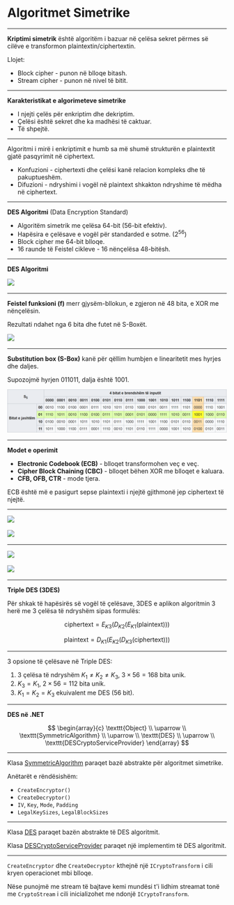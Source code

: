# Algoritmet Simetrike

---

**Kriptimi simetrik** është algoritëm i bazuar në çelësa sekret përmes së cilëve e transformon plaintextin/ciphertextin.

Llojet:

- Block cipher - punon në blloqe bitash.
- Stream cipher - punon në nivel të bitit.

---

**Karakteristikat e algorimeteve simetrike**

- I njejti çelës për enkriptim dhe dekriptim.
- Çelësi është sekret dhe ka madhësi të caktuar.
- Të shpejtë.

---

Algoritmi i mirë i enkriptimit e humb sa më shumë strukturën e plaintextit gjatë pasqyrimit në ciphertext.

- Konfuzioni - ciphertexti dhe çelësi kanë relacion kompleks dhe të pakuptueshëm.
- Difuzioni - ndryshimi i vogël në plaintext shkakton ndryshime të mëdha në ciphertext.

---

**DES Algoritmi** (Data Encryption Standard)

- Algoritëm simetrik me çelësa 64-bit (56-bit efektiv).
- Hapësira e çelësave e vogël për standarded e sotme. ($2^{56}$)
- Block cipher me 64-bit blloqe.
- 16 raunde të Feistel cikleve - 16 nënçelësa 48-bitësh.

---

**DES Algoritmi**

![](https://www.researchgate.net/profile/Muhammad_Mushtaq31/publication/321494910/figure/fig4/AS:568031052079106@1512440564997/Data-Encryption-Standard-DES-Algorithm.png) <!-- .element: style="max-height:500px;border:none;" -->

---

**Feistel funksioni (f)** merr gjysëm-bllokun, e zgjeron në 48 bita, e XOR me nënçelësin.

Rezultati ndahet nga 6 bita dhe futet në S-Boxët.

![](https://upload.wikimedia.org/wikipedia/commons/thumb/2/25/Data_Encription_Standard_Flow_Diagram.svg/589px-Data_Encription_Standard_Flow_Diagram.svg.png) <!-- .element: style="max-height:400px;border:none;" -->

---

**Substitution box (S-Box)** kanë për qëllim humbjen e linearitetit mes hyrjes dhe daljes.

Supozojmë hyrjen $011011$, dalja është $1001$.

![](/lendet/siguria-dhenave/sbox.png) <!-- .element: style="max-height:300px;border:none;" -->

---

**Modet e operimit**

- **Electronic Codebook (ECB)** - blloqet transformohen veç e veç.
- **Cipher Block Chaining (CBC)** - blloqet bëhen XOR me blloqet e kaluara.
- **CFB, OFB, CTR** - mode tjera.

ECB është më e pasigurt sepse plaintexti i njejtë gjithmonë jep ciphertext të njejtë.

---

![](https://upload.wikimedia.org/wikipedia/commons/thumb/d/d6/ECB_encryption.svg/800px-ECB_encryption.svg.png) <!-- .element: style="max-height:250px;border:none;" -->

![](https://upload.wikimedia.org/wikipedia/commons/thumb/e/e6/ECB_decryption.svg/800px-ECB_decryption.svg.png) <!-- .element: style="max-height:250px;border:none;" -->

---


![](https://upload.wikimedia.org/wikipedia/commons/thumb/8/80/CBC_encryption.svg/800px-CBC_encryption.svg.png) <!-- .element: style="max-height:250px;border:none;" -->

![](https://upload.wikimedia.org/wikipedia/commons/thumb/2/2a/CBC_decryption.svg/800px-CBC_decryption.svg.png) <!-- .element: style="max-height:250px;border:none;" -->

---

**Triple DES (3DES)**

Për shkak të hapësirës së vogël të çelësave, 3DES e aplikon algoritmin 3 herë me 3 çelësa të ndryshëm sipas formulës:

$$
\text{ciphertext} = E_{K3}(D_{K2}(E_{K1}(\text{plaintext})))
$$

$$
\text{plaintext} = D_{K1}(E_{K2}(D_{K3}(\text{ciphertext})))
$$

---

3 opsione të çelësave në Triple DES:

1. 3 çelësa të ndryshëm $K_1 \neq K_2 \neq K_3$, $3\times 56=168$ bita unik.
2. $K_3=K_1$, $2\times 56 = 112$ bita unik.
3. $K_1=K_2=K_3$ ekuivalent me DES (56 bit).

---

**DES në .NET**

$$
\begin{array}{c}
\texttt{Object} \\
\uparrow \\
\texttt{SymmetricAlgorithm} \\
\uparrow \\
\texttt{DES} \\
\uparrow \\
\texttt{DESCryptoServiceProvider}
\end{array}
$$

---

Klasa [SymmetricAlgorithm](https://docs.microsoft.com/en-us/dotnet/api/system.security.cryptography.symmetricalgorithm) paraqet bazë abstrakte për algoritmet simetrike.

Anëtarët e rëndësishëm:

- `CreateEncryptor()`
- `CreateDecryptor()`
- `IV`, `Key`, `Mode`, `Padding`
- `LegalKeySizes`, `LegalBlockSizes`

---

Klasa [DES](https://docs.microsoft.com/en-us/dotnet/api/system.security.cryptography.des) paraqet bazën abstrakte të DES algoritmit.

Klasa [DESCryptoServiceProvider](https://docs.microsoft.com/en-us/dotnet/api/system.security.cryptography.descryptoserviceprovider) paraqet një implementim të DES algoritmit.

---

`CreateEncryptor` dhe `CreateDecryptor` kthejnë një `ICryptoTransform` i cili kryen operacionet mbi blloqe.

Nëse punojmë me stream të bajtave kemi mundësi t'i lidhim streamat tonë me `CryptoStream` i cili inicializohet me ndonjë `ICryptoTransform`.

